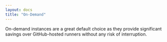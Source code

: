 ```yaml
---
layout: docs
title: "On-Demand"
---
```


On-demand instances are a great default choice as they provide significant savings over GitHub-hosted runners
without any risk of interruption.
